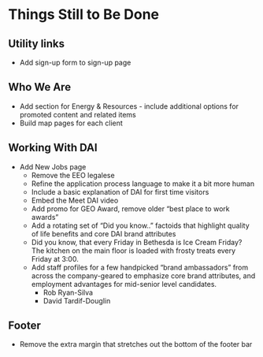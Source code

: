 # Things Still to Be Done

## Utility links

* Add sign-up form to sign-up page

## Who We Are

* Add section for Energy & Resources - include additional options for promoted content and related items
* Build map pages for each client


## Working With DAI

* Add New Jobs page
  * Remove the EEO legalese
  * Refine the application process language to make it a bit more human
  * Include a basic explanation of DAI for first time visitors
  * Embed the Meet DAI video
  * Add promo for GEO Award, remove older “best place to work awards”
  * Add a rotating set of “Did you know..” factoids that highlight quality of life benefits and core DAI brand attributes
  * Did you know, that every Friday in Bethesda is Ice Cream Friday? The kitchen on the main floor is loaded with frosty treats every Friday at 3:00.
  * Add staff profiles for a few handpicked “brand ambassadors” from across the company-geared to emphasize core brand attributes, and employment advantages for mid-senior level candidates.
    * Rob Ryan-Silva
    * David Tardif-Douglin

## Footer

* Remove the extra margin that stretches out the bottom of the footer bar
